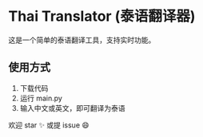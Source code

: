# Thai Translator (泰语翻译器)

这是一个简单的泰语翻译工具，支持实时功能。

## 使用方式
1. 下载代码
2. 运行 main.py
3. 输入中文或英文，即可翻译为泰语

欢迎 star ✨ 或提 issue 😄
